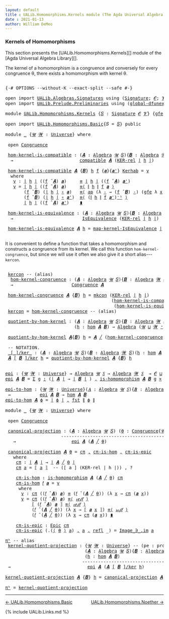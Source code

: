 ```yaml
---
layout: default
title : UALib.Homomorphisms.Kernels module (The Agda Universal Algebra Library)
date : 2021-01-13
author: William DeMeo
---
```


### <a id="kernels-of-homomorphisms">Kernels of Homomorphisms</a>

This section presents the [UALib.Homomorphisms.Kernels][] module of the [Agda Universal Algebra Library][].

The kernel of a homomorphism is a congruence and conversely for every congruence θ, there exists a homomorphism with kernel θ.

<pre class="Agda">

<a id="464" class="Symbol">{-#</a> <a id="468" class="Keyword">OPTIONS</a> <a id="476" class="Pragma">--without-K</a> <a id="488" class="Pragma">--exact-split</a> <a id="502" class="Pragma">--safe</a> <a id="509" class="Symbol">#-}</a>

<a id="514" class="Keyword">open</a> <a id="519" class="Keyword">import</a> <a id="526" href="UALib.Algebras.Signatures.html" class="Module">UALib.Algebras.Signatures</a> <a id="552" class="Keyword">using</a> <a id="558" class="Symbol">(</a><a id="559" href="UALib.Algebras.Signatures.html#1452" class="Function">Signature</a><a id="568" class="Symbol">;</a> <a id="570" href="universes.html#613" class="Generalizable">𝓞</a><a id="571" class="Symbol">;</a> <a id="573" href="universes.html#617" class="Generalizable">𝓥</a><a id="574" class="Symbol">)</a>
<a id="576" class="Keyword">open</a> <a id="581" class="Keyword">import</a> <a id="588" href="UALib.Prelude.Preliminaries.html" class="Module">UALib.Prelude.Preliminaries</a> <a id="616" class="Keyword">using</a> <a id="622" class="Symbol">(</a><a id="623" href="MGS-Subsingleton-Theorems.html#3468" class="Function">global-dfunext</a><a id="637" class="Symbol">)</a>

<a id="640" class="Keyword">module</a> <a id="647" href="UALib.Homomorphisms.Kernels.html" class="Module">UALib.Homomorphisms.Kernels</a> <a id="675" class="Symbol">{</a><a id="676" href="UALib.Homomorphisms.Kernels.html#676" class="Bound">𝑆</a> <a id="678" class="Symbol">:</a> <a id="680" href="UALib.Algebras.Signatures.html#1452" class="Function">Signature</a> <a id="690" href="universes.html#613" class="Generalizable">𝓞</a> <a id="692" href="universes.html#617" class="Generalizable">𝓥</a><a id="693" class="Symbol">}</a> <a id="695" class="Symbol">{</a><a id="696" href="UALib.Homomorphisms.Kernels.html#696" class="Bound">gfe</a> <a id="700" class="Symbol">:</a> <a id="702" href="MGS-Subsingleton-Theorems.html#3468" class="Function">global-dfunext</a><a id="716" class="Symbol">}</a> <a id="718" class="Keyword">where</a>

<a id="725" class="Keyword">open</a> <a id="730" class="Keyword">import</a> <a id="737" href="UALib.Homomorphisms.Basic.html" class="Module">UALib.Homomorphisms.Basic</a><a id="762" class="Symbol">{</a><a id="763" class="Argument">𝑆</a> <a id="765" class="Symbol">=</a> <a id="767" href="UALib.Homomorphisms.Kernels.html#676" class="Bound">𝑆</a><a id="768" class="Symbol">}</a> <a id="770" class="Keyword">public</a>

<a id="778" class="Keyword">module</a> <a id="785" href="UALib.Homomorphisms.Kernels.html#785" class="Module">_</a> <a id="787" class="Symbol">{</a><a id="788" href="UALib.Homomorphisms.Kernels.html#788" class="Bound">𝓤</a> <a id="790" href="UALib.Homomorphisms.Kernels.html#790" class="Bound">𝓦</a> <a id="792" class="Symbol">:</a> <a id="794" href="universes.html#551" class="Function">Universe</a><a id="802" class="Symbol">}</a> <a id="804" class="Keyword">where</a>

 <a id="812" class="Keyword">open</a> <a id="817" href="UALib.Relations.Congruences.html#971" class="Module">Congruence</a>

 <a id="830" href="UALib.Homomorphisms.Kernels.html#830" class="Function">hom-kernel-is-compatible</a> <a id="855" class="Symbol">:</a> <a id="857" class="Symbol">(</a><a id="858" href="UALib.Homomorphisms.Kernels.html#858" class="Bound">𝑨</a> <a id="860" class="Symbol">:</a> <a id="862" href="UALib.Algebras.Algebras.html#811" class="Function">Algebra</a> <a id="870" href="UALib.Homomorphisms.Kernels.html#788" class="Bound">𝓤</a> <a id="872" href="UALib.Homomorphisms.Kernels.html#676" class="Bound">𝑆</a><a id="873" class="Symbol">){</a><a id="875" href="UALib.Homomorphisms.Kernels.html#875" class="Bound">𝑩</a> <a id="877" class="Symbol">:</a> <a id="879" href="UALib.Algebras.Algebras.html#811" class="Function">Algebra</a> <a id="887" href="UALib.Homomorphisms.Kernels.html#790" class="Bound">𝓦</a> <a id="889" href="UALib.Homomorphisms.Kernels.html#676" class="Bound">𝑆</a><a id="890" class="Symbol">}(</a><a id="892" href="UALib.Homomorphisms.Kernels.html#892" class="Bound">h</a> <a id="894" class="Symbol">:</a> <a id="896" href="UALib.Homomorphisms.Basic.html#2265" class="Function">hom</a> <a id="900" href="UALib.Homomorphisms.Kernels.html#858" class="Bound">𝑨</a> <a id="902" href="UALib.Homomorphisms.Kernels.html#875" class="Bound">𝑩</a><a id="903" class="Symbol">)</a>
  <a id="907" class="Symbol">→</a>                         <a id="933" href="UALib.Relations.Quotients.html#6103" class="Function">compatible</a> <a id="944" href="UALib.Homomorphisms.Kernels.html#858" class="Bound">𝑨</a> <a id="946" class="Symbol">(</a><a id="947" href="UALib.Relations.Binary.html#1549" class="Function">KER-rel</a> <a id="955" href="UALib.Prelude.Preliminaries.html#10371" class="Function Operator">∣</a> <a id="957" href="UALib.Homomorphisms.Kernels.html#892" class="Bound">h</a> <a id="959" href="UALib.Prelude.Preliminaries.html#10371" class="Function Operator">∣</a><a id="960" class="Symbol">)</a>

 <a id="964" href="UALib.Homomorphisms.Kernels.html#830" class="Function">hom-kernel-is-compatible</a> <a id="989" href="UALib.Homomorphisms.Kernels.html#989" class="Bound">𝑨</a> <a id="991" class="Symbol">{</a><a id="992" href="UALib.Homomorphisms.Kernels.html#992" class="Bound">𝑩</a><a id="993" class="Symbol">}</a> <a id="995" href="UALib.Homomorphisms.Kernels.html#995" class="Bound">h</a> <a id="997" href="UALib.Homomorphisms.Kernels.html#997" class="Bound">f</a> <a id="999" class="Symbol">{</a><a id="1000" href="UALib.Homomorphisms.Kernels.html#1000" class="Bound">𝒂</a><a id="1001" class="Symbol">}{</a><a id="1003" href="UALib.Homomorphisms.Kernels.html#1003" class="Bound">𝒂&#39;</a><a id="1005" class="Symbol">}</a> <a id="1007" href="UALib.Homomorphisms.Kernels.html#1007" class="Bound">Kerhab</a> <a id="1014" class="Symbol">=</a> <a id="1016" href="UALib.Homomorphisms.Kernels.html#1029" class="Function">γ</a>
  <a id="1020" class="Keyword">where</a>
   <a id="1029" href="UALib.Homomorphisms.Kernels.html#1029" class="Function">γ</a> <a id="1031" class="Symbol">:</a> <a id="1033" href="UALib.Prelude.Preliminaries.html#10371" class="Function Operator">∣</a> <a id="1035" href="UALib.Homomorphisms.Kernels.html#995" class="Bound">h</a> <a id="1037" href="UALib.Prelude.Preliminaries.html#10371" class="Function Operator">∣</a> <a id="1039" class="Symbol">((</a><a id="1041" href="UALib.Homomorphisms.Kernels.html#997" class="Bound">f</a> <a id="1043" href="UALib.Algebras.Algebras.html#3426" class="Function Operator">̂</a> <a id="1045" href="UALib.Homomorphisms.Kernels.html#989" class="Bound">𝑨</a><a id="1046" class="Symbol">)</a> <a id="1048" href="UALib.Homomorphisms.Kernels.html#1000" class="Bound">𝒂</a><a id="1049" class="Symbol">)</a>     <a id="1055" href="UALib.Prelude.Preliminaries.html#5654" class="Datatype Operator">≡</a> <a id="1057" href="UALib.Prelude.Preliminaries.html#10371" class="Function Operator">∣</a> <a id="1059" href="UALib.Homomorphisms.Kernels.html#995" class="Bound">h</a> <a id="1061" href="UALib.Prelude.Preliminaries.html#10371" class="Function Operator">∣</a> <a id="1063" class="Symbol">((</a><a id="1065" href="UALib.Homomorphisms.Kernels.html#997" class="Bound">f</a> <a id="1067" href="UALib.Algebras.Algebras.html#3426" class="Function Operator">̂</a> <a id="1069" href="UALib.Homomorphisms.Kernels.html#989" class="Bound">𝑨</a><a id="1070" class="Symbol">)</a> <a id="1072" href="UALib.Homomorphisms.Kernels.html#1003" class="Bound">𝒂&#39;</a><a id="1074" class="Symbol">)</a>
   <a id="1079" href="UALib.Homomorphisms.Kernels.html#1029" class="Function">γ</a> <a id="1081" class="Symbol">=</a> <a id="1083" href="UALib.Prelude.Preliminaries.html#10371" class="Function Operator">∣</a> <a id="1085" href="UALib.Homomorphisms.Kernels.html#995" class="Bound">h</a> <a id="1087" href="UALib.Prelude.Preliminaries.html#10371" class="Function Operator">∣</a> <a id="1089" class="Symbol">((</a><a id="1091" href="UALib.Homomorphisms.Kernels.html#997" class="Bound">f</a> <a id="1093" href="UALib.Algebras.Algebras.html#3426" class="Function Operator">̂</a> <a id="1095" href="UALib.Homomorphisms.Kernels.html#989" class="Bound">𝑨</a><a id="1096" class="Symbol">)</a> <a id="1098" href="UALib.Homomorphisms.Kernels.html#1000" class="Bound">𝒂</a><a id="1099" class="Symbol">)</a>     <a id="1105" href="MGS-MLTT.html#5997" class="Function Operator">≡⟨</a> <a id="1108" href="UALib.Prelude.Preliminaries.html#10452" class="Function Operator">∥</a> <a id="1110" href="UALib.Homomorphisms.Kernels.html#995" class="Bound">h</a> <a id="1112" href="UALib.Prelude.Preliminaries.html#10452" class="Function Operator">∥</a> <a id="1114" href="UALib.Homomorphisms.Kernels.html#997" class="Bound">f</a> <a id="1116" href="UALib.Homomorphisms.Kernels.html#1000" class="Bound">𝒂</a> <a id="1118" href="MGS-MLTT.html#5997" class="Function Operator">⟩</a>
       <a id="1127" class="Symbol">(</a><a id="1128" href="UALib.Homomorphisms.Kernels.html#997" class="Bound">f</a> <a id="1130" href="UALib.Algebras.Algebras.html#3426" class="Function Operator">̂</a> <a id="1132" href="UALib.Homomorphisms.Kernels.html#992" class="Bound">𝑩</a><a id="1133" class="Symbol">)</a> <a id="1135" class="Symbol">(</a><a id="1136" href="UALib.Prelude.Preliminaries.html#10371" class="Function Operator">∣</a> <a id="1138" href="UALib.Homomorphisms.Kernels.html#995" class="Bound">h</a> <a id="1140" href="UALib.Prelude.Preliminaries.html#10371" class="Function Operator">∣</a> <a id="1142" href="MGS-MLTT.html#3813" class="Function Operator">∘</a> <a id="1144" href="UALib.Homomorphisms.Kernels.html#1000" class="Bound">𝒂</a><a id="1145" class="Symbol">)</a>   <a id="1149" href="MGS-MLTT.html#5997" class="Function Operator">≡⟨</a> <a id="1152" href="MGS-MLTT.html#6613" class="Function">ap</a> <a id="1155" class="Symbol">(λ</a> <a id="1158" href="UALib.Homomorphisms.Kernels.html#1158" class="Bound">-</a> <a id="1160" class="Symbol">→</a> <a id="1162" class="Symbol">(</a><a id="1163" href="UALib.Homomorphisms.Kernels.html#997" class="Bound">f</a> <a id="1165" href="UALib.Algebras.Algebras.html#3426" class="Function Operator">̂</a> <a id="1167" href="UALib.Homomorphisms.Kernels.html#992" class="Bound">𝑩</a><a id="1168" class="Symbol">)</a> <a id="1170" href="UALib.Homomorphisms.Kernels.html#1158" class="Bound">-</a><a id="1171" class="Symbol">)</a> <a id="1173" class="Symbol">(</a><a id="1174" href="UALib.Homomorphisms.Kernels.html#696" class="Bound">gfe</a> <a id="1178" class="Symbol">λ</a> <a id="1180" href="UALib.Homomorphisms.Kernels.html#1180" class="Bound">x</a> <a id="1182" class="Symbol">→</a> <a id="1184" href="UALib.Homomorphisms.Kernels.html#1007" class="Bound">Kerhab</a> <a id="1191" href="UALib.Homomorphisms.Kernels.html#1180" class="Bound">x</a><a id="1192" class="Symbol">)</a> <a id="1194" href="MGS-MLTT.html#5997" class="Function Operator">⟩</a>
       <a id="1203" class="Symbol">(</a><a id="1204" href="UALib.Homomorphisms.Kernels.html#997" class="Bound">f</a> <a id="1206" href="UALib.Algebras.Algebras.html#3426" class="Function Operator">̂</a> <a id="1208" href="UALib.Homomorphisms.Kernels.html#992" class="Bound">𝑩</a><a id="1209" class="Symbol">)</a> <a id="1211" class="Symbol">(</a><a id="1212" href="UALib.Prelude.Preliminaries.html#10371" class="Function Operator">∣</a> <a id="1214" href="UALib.Homomorphisms.Kernels.html#995" class="Bound">h</a> <a id="1216" href="UALib.Prelude.Preliminaries.html#10371" class="Function Operator">∣</a> <a id="1218" href="MGS-MLTT.html#3813" class="Function Operator">∘</a> <a id="1220" href="UALib.Homomorphisms.Kernels.html#1003" class="Bound">𝒂&#39;</a><a id="1222" class="Symbol">)</a>  <a id="1225" href="MGS-MLTT.html#5997" class="Function Operator">≡⟨</a> <a id="1228" class="Symbol">(</a><a id="1229" href="UALib.Prelude.Preliminaries.html#10452" class="Function Operator">∥</a> <a id="1231" href="UALib.Homomorphisms.Kernels.html#995" class="Bound">h</a> <a id="1233" href="UALib.Prelude.Preliminaries.html#10452" class="Function Operator">∥</a> <a id="1235" href="UALib.Homomorphisms.Kernels.html#997" class="Bound">f</a> <a id="1237" href="UALib.Homomorphisms.Kernels.html#1003" class="Bound">𝒂&#39;</a><a id="1239" class="Symbol">)</a><a id="1240" href="MGS-MLTT.html#6125" class="Function Operator">⁻¹</a> <a id="1243" href="MGS-MLTT.html#5997" class="Function Operator">⟩</a>
       <a id="1252" href="UALib.Prelude.Preliminaries.html#10371" class="Function Operator">∣</a> <a id="1254" href="UALib.Homomorphisms.Kernels.html#995" class="Bound">h</a> <a id="1256" href="UALib.Prelude.Preliminaries.html#10371" class="Function Operator">∣</a> <a id="1258" class="Symbol">((</a><a id="1260" href="UALib.Homomorphisms.Kernels.html#997" class="Bound">f</a> <a id="1262" href="UALib.Algebras.Algebras.html#3426" class="Function Operator">̂</a> <a id="1264" href="UALib.Homomorphisms.Kernels.html#989" class="Bound">𝑨</a><a id="1265" class="Symbol">)</a> <a id="1267" href="UALib.Homomorphisms.Kernels.html#1003" class="Bound">𝒂&#39;</a><a id="1269" class="Symbol">)</a>    <a id="1274" href="MGS-MLTT.html#6079" class="Function Operator">∎</a>

 <a id="1278" href="UALib.Homomorphisms.Kernels.html#1278" class="Function">hom-kernel-is-equivalence</a> <a id="1304" class="Symbol">:</a> <a id="1306" class="Symbol">(</a><a id="1307" href="UALib.Homomorphisms.Kernels.html#1307" class="Bound">𝑨</a> <a id="1309" class="Symbol">:</a> <a id="1311" href="UALib.Algebras.Algebras.html#811" class="Function">Algebra</a> <a id="1319" href="UALib.Homomorphisms.Kernels.html#788" class="Bound">𝓤</a> <a id="1321" href="UALib.Homomorphisms.Kernels.html#676" class="Bound">𝑆</a><a id="1322" class="Symbol">){</a><a id="1324" href="UALib.Homomorphisms.Kernels.html#1324" class="Bound">𝑩</a> <a id="1326" class="Symbol">:</a> <a id="1328" href="UALib.Algebras.Algebras.html#811" class="Function">Algebra</a> <a id="1336" href="UALib.Homomorphisms.Kernels.html#790" class="Bound">𝓦</a> <a id="1338" href="UALib.Homomorphisms.Kernels.html#676" class="Bound">𝑆</a><a id="1339" class="Symbol">}(</a><a id="1341" href="UALib.Homomorphisms.Kernels.html#1341" class="Bound">h</a> <a id="1343" class="Symbol">:</a> <a id="1345" href="UALib.Homomorphisms.Basic.html#2265" class="Function">hom</a> <a id="1349" href="UALib.Homomorphisms.Kernels.html#1307" class="Bound">𝑨</a> <a id="1351" href="UALib.Homomorphisms.Kernels.html#1324" class="Bound">𝑩</a><a id="1352" class="Symbol">)</a>
  <a id="1356" class="Symbol">→</a>                          <a id="1383" href="UALib.Relations.Equivalences.html#668" class="Record">IsEquivalence</a> <a id="1397" class="Symbol">(</a><a id="1398" href="UALib.Relations.Binary.html#1549" class="Function">KER-rel</a> <a id="1406" href="UALib.Prelude.Preliminaries.html#10371" class="Function Operator">∣</a> <a id="1408" href="UALib.Homomorphisms.Kernels.html#1341" class="Bound">h</a> <a id="1410" href="UALib.Prelude.Preliminaries.html#10371" class="Function Operator">∣</a><a id="1411" class="Symbol">)</a>

 <a id="1415" href="UALib.Homomorphisms.Kernels.html#1278" class="Function">hom-kernel-is-equivalence</a> <a id="1441" href="UALib.Homomorphisms.Kernels.html#1441" class="Bound">𝑨</a> <a id="1443" href="UALib.Homomorphisms.Kernels.html#1443" class="Bound">h</a> <a id="1445" class="Symbol">=</a> <a id="1447" href="UALib.Relations.Equivalences.html#1148" class="Function">map-kernel-IsEquivalence</a> <a id="1472" href="UALib.Prelude.Preliminaries.html#10371" class="Function Operator">∣</a> <a id="1474" href="UALib.Homomorphisms.Kernels.html#1443" class="Bound">h</a> <a id="1476" href="UALib.Prelude.Preliminaries.html#10371" class="Function Operator">∣</a>

</pre>

It is convenient to define a function that takes a homomorphism and constructs a congruence from its kernel.  We call this function `hom-kernel-congruence`, but since we will use it often we also give it a short alias---`kercon`.

<pre class="Agda">

 <a id="1737" href="UALib.Homomorphisms.Kernels.html#1737" class="Function">kercon</a> <a id="1744" class="Comment">-- (alias)</a>
  <a id="1757" href="UALib.Homomorphisms.Kernels.html#1757" class="Function">hom-kernel-congruence</a> <a id="1779" class="Symbol">:</a> <a id="1781" class="Symbol">(</a><a id="1782" href="UALib.Homomorphisms.Kernels.html#1782" class="Bound">𝑨</a> <a id="1784" class="Symbol">:</a> <a id="1786" href="UALib.Algebras.Algebras.html#811" class="Function">Algebra</a> <a id="1794" href="UALib.Homomorphisms.Kernels.html#788" class="Bound">𝓤</a> <a id="1796" href="UALib.Homomorphisms.Kernels.html#676" class="Bound">𝑆</a><a id="1797" class="Symbol">){</a><a id="1799" href="UALib.Homomorphisms.Kernels.html#1799" class="Bound">𝑩</a> <a id="1801" class="Symbol">:</a> <a id="1803" href="UALib.Algebras.Algebras.html#811" class="Function">Algebra</a> <a id="1811" href="UALib.Homomorphisms.Kernels.html#790" class="Bound">𝓦</a> <a id="1813" href="UALib.Homomorphisms.Kernels.html#676" class="Bound">𝑆</a><a id="1814" class="Symbol">}(</a><a id="1816" href="UALib.Homomorphisms.Kernels.html#1816" class="Bound">h</a> <a id="1818" class="Symbol">:</a> <a id="1820" href="UALib.Homomorphisms.Basic.html#2265" class="Function">hom</a> <a id="1824" href="UALib.Homomorphisms.Kernels.html#1782" class="Bound">𝑨</a> <a id="1826" href="UALib.Homomorphisms.Kernels.html#1799" class="Bound">𝑩</a><a id="1827" class="Symbol">)</a>
  <a id="1831" class="Symbol">→</a>                      <a id="1854" href="UALib.Relations.Congruences.html#971" class="Record">Congruence</a> <a id="1865" href="UALib.Homomorphisms.Kernels.html#1782" class="Bound">𝑨</a>

 <a id="1869" href="UALib.Homomorphisms.Kernels.html#1757" class="Function">hom-kernel-congruence</a> <a id="1891" href="UALib.Homomorphisms.Kernels.html#1891" class="Bound">𝑨</a> <a id="1893" class="Symbol">{</a><a id="1894" href="UALib.Homomorphisms.Kernels.html#1894" class="Bound">𝑩</a><a id="1895" class="Symbol">}</a> <a id="1897" href="UALib.Homomorphisms.Kernels.html#1897" class="Bound">h</a> <a id="1899" class="Symbol">=</a> <a id="1901" href="UALib.Relations.Congruences.html#1057" class="InductiveConstructor">mkcon</a> <a id="1907" class="Symbol">(</a><a id="1908" href="UALib.Relations.Binary.html#1549" class="Function">KER-rel</a> <a id="1916" href="UALib.Prelude.Preliminaries.html#10371" class="Function Operator">∣</a> <a id="1918" href="UALib.Homomorphisms.Kernels.html#1897" class="Bound">h</a> <a id="1920" href="UALib.Prelude.Preliminaries.html#10371" class="Function Operator">∣</a><a id="1921" class="Symbol">)</a>
                                        <a id="1963" class="Symbol">(</a><a id="1964" href="UALib.Homomorphisms.Kernels.html#830" class="Function">hom-kernel-is-compatible</a> <a id="1989" href="UALib.Homomorphisms.Kernels.html#1891" class="Bound">𝑨</a> <a id="1991" class="Symbol">{</a><a id="1992" href="UALib.Homomorphisms.Kernels.html#1894" class="Bound">𝑩</a><a id="1993" class="Symbol">}</a> <a id="1995" href="UALib.Homomorphisms.Kernels.html#1897" class="Bound">h</a><a id="1996" class="Symbol">)</a>
                                         <a id="2039" class="Symbol">(</a><a id="2040" href="UALib.Homomorphisms.Kernels.html#1278" class="Function">hom-kernel-is-equivalence</a> <a id="2066" href="UALib.Homomorphisms.Kernels.html#1891" class="Bound">𝑨</a> <a id="2068" class="Symbol">{</a><a id="2069" href="UALib.Homomorphisms.Kernels.html#1894" class="Bound">𝑩</a><a id="2070" class="Symbol">}</a> <a id="2072" href="UALib.Homomorphisms.Kernels.html#1897" class="Bound">h</a><a id="2073" class="Symbol">)</a>
 <a id="2076" href="UALib.Homomorphisms.Kernels.html#1737" class="Function">kercon</a> <a id="2083" class="Symbol">=</a> <a id="2085" href="UALib.Homomorphisms.Kernels.html#1757" class="Function">hom-kernel-congruence</a> <a id="2107" class="Comment">-- (alias)</a>

 <a id="2120" href="UALib.Homomorphisms.Kernels.html#2120" class="Function">quotient-by-hom-kernel</a> <a id="2143" class="Symbol">:</a> <a id="2145" class="Symbol">(</a><a id="2146" href="UALib.Homomorphisms.Kernels.html#2146" class="Bound">𝑨</a> <a id="2148" class="Symbol">:</a> <a id="2150" href="UALib.Algebras.Algebras.html#811" class="Function">Algebra</a> <a id="2158" href="UALib.Homomorphisms.Kernels.html#788" class="Bound">𝓤</a> <a id="2160" href="UALib.Homomorphisms.Kernels.html#676" class="Bound">𝑆</a><a id="2161" class="Symbol">){</a><a id="2163" href="UALib.Homomorphisms.Kernels.html#2163" class="Bound">𝑩</a> <a id="2165" class="Symbol">:</a> <a id="2167" href="UALib.Algebras.Algebras.html#811" class="Function">Algebra</a> <a id="2175" href="UALib.Homomorphisms.Kernels.html#790" class="Bound">𝓦</a> <a id="2177" href="UALib.Homomorphisms.Kernels.html#676" class="Bound">𝑆</a><a id="2178" class="Symbol">}</a>
                          <a id="2206" class="Symbol">(</a><a id="2207" href="UALib.Homomorphisms.Kernels.html#2207" class="Bound">h</a> <a id="2209" class="Symbol">:</a> <a id="2211" href="UALib.Homomorphisms.Basic.html#2265" class="Function">hom</a> <a id="2215" href="UALib.Homomorphisms.Kernels.html#2146" class="Bound">𝑨</a> <a id="2217" href="UALib.Homomorphisms.Kernels.html#2163" class="Bound">𝑩</a><a id="2218" class="Symbol">)</a> <a id="2220" class="Symbol">→</a> <a id="2222" href="UALib.Algebras.Algebras.html#811" class="Function">Algebra</a> <a id="2230" class="Symbol">(</a><a id="2231" href="UALib.Homomorphisms.Kernels.html#788" class="Bound">𝓤</a> <a id="2233" href="Agda.Primitive.html#636" class="Function Operator">⊔</a> <a id="2235" href="UALib.Homomorphisms.Kernels.html#790" class="Bound">𝓦</a> <a id="2237" href="universes.html#527" class="Function Operator">⁺</a><a id="2238" class="Symbol">)</a> <a id="2240" href="UALib.Homomorphisms.Kernels.html#676" class="Bound">𝑆</a>

 <a id="2244" href="UALib.Homomorphisms.Kernels.html#2120" class="Function">quotient-by-hom-kernel</a> <a id="2267" href="UALib.Homomorphisms.Kernels.html#2267" class="Bound">𝑨</a><a id="2268" class="Symbol">{</a><a id="2269" href="UALib.Homomorphisms.Kernels.html#2269" class="Bound">𝑩</a><a id="2270" class="Symbol">}</a> <a id="2272" href="UALib.Homomorphisms.Kernels.html#2272" class="Bound">h</a> <a id="2274" class="Symbol">=</a> <a id="2276" href="UALib.Homomorphisms.Kernels.html#2267" class="Bound">𝑨</a> <a id="2278" href="UALib.Relations.Congruences.html#3164" class="Function Operator">╱</a> <a id="2280" class="Symbol">(</a><a id="2281" href="UALib.Homomorphisms.Kernels.html#1757" class="Function">hom-kernel-congruence</a> <a id="2303" href="UALib.Homomorphisms.Kernels.html#2267" class="Bound">𝑨</a><a id="2304" class="Symbol">{</a><a id="2305" href="UALib.Homomorphisms.Kernels.html#2269" class="Bound">𝑩</a><a id="2306" class="Symbol">}</a> <a id="2308" href="UALib.Homomorphisms.Kernels.html#2272" class="Bound">h</a><a id="2309" class="Symbol">)</a>

 <a id="2313" class="Comment">-- NOTATION.</a>
 <a id="2327" href="UALib.Homomorphisms.Kernels.html#2327" class="Function Operator">_[_]/ker_</a> <a id="2337" class="Symbol">:</a> <a id="2339" class="Symbol">(</a><a id="2340" href="UALib.Homomorphisms.Kernels.html#2340" class="Bound">𝑨</a> <a id="2342" class="Symbol">:</a> <a id="2344" href="UALib.Algebras.Algebras.html#811" class="Function">Algebra</a> <a id="2352" href="UALib.Homomorphisms.Kernels.html#788" class="Bound">𝓤</a> <a id="2354" href="UALib.Homomorphisms.Kernels.html#676" class="Bound">𝑆</a><a id="2355" class="Symbol">)(</a><a id="2357" href="UALib.Homomorphisms.Kernels.html#2357" class="Bound">𝑩</a> <a id="2359" class="Symbol">:</a> <a id="2361" href="UALib.Algebras.Algebras.html#811" class="Function">Algebra</a> <a id="2369" href="UALib.Homomorphisms.Kernels.html#790" class="Bound">𝓦</a> <a id="2371" href="UALib.Homomorphisms.Kernels.html#676" class="Bound">𝑆</a><a id="2372" class="Symbol">)(</a><a id="2374" href="UALib.Homomorphisms.Kernels.html#2374" class="Bound">h</a> <a id="2376" class="Symbol">:</a> <a id="2378" href="UALib.Homomorphisms.Basic.html#2265" class="Function">hom</a> <a id="2382" href="UALib.Homomorphisms.Kernels.html#2340" class="Bound">𝑨</a> <a id="2384" href="UALib.Homomorphisms.Kernels.html#2357" class="Bound">𝑩</a><a id="2385" class="Symbol">)</a> <a id="2387" class="Symbol">→</a> <a id="2389" href="UALib.Algebras.Algebras.html#811" class="Function">Algebra</a> <a id="2397" class="Symbol">(</a><a id="2398" href="UALib.Homomorphisms.Kernels.html#788" class="Bound">𝓤</a> <a id="2400" href="Agda.Primitive.html#636" class="Function Operator">⊔</a> <a id="2402" href="UALib.Homomorphisms.Kernels.html#790" class="Bound">𝓦</a> <a id="2404" href="universes.html#527" class="Function Operator">⁺</a><a id="2405" class="Symbol">)</a> <a id="2407" href="UALib.Homomorphisms.Kernels.html#676" class="Bound">𝑆</a>
 <a id="2410" href="UALib.Homomorphisms.Kernels.html#2410" class="Bound">𝑨</a> <a id="2412" href="UALib.Homomorphisms.Kernels.html#2327" class="Function Operator">[</a> <a id="2414" href="UALib.Homomorphisms.Kernels.html#2414" class="Bound">𝑩</a> <a id="2416" href="UALib.Homomorphisms.Kernels.html#2327" class="Function Operator">]/ker</a> <a id="2422" href="UALib.Homomorphisms.Kernels.html#2422" class="Bound">h</a> <a id="2424" class="Symbol">=</a> <a id="2426" href="UALib.Homomorphisms.Kernels.html#2120" class="Function">quotient-by-hom-kernel</a> <a id="2449" href="UALib.Homomorphisms.Kernels.html#2410" class="Bound">𝑨</a> <a id="2451" class="Symbol">{</a><a id="2452" href="UALib.Homomorphisms.Kernels.html#2414" class="Bound">𝑩</a><a id="2453" class="Symbol">}</a> <a id="2455" href="UALib.Homomorphisms.Kernels.html#2422" class="Bound">h</a>


<a id="epi"></a><a id="2459" href="UALib.Homomorphisms.Kernels.html#2459" class="Function">epi</a> <a id="2463" class="Symbol">:</a> <a id="2465" class="Symbol">{</a><a id="2466" href="UALib.Homomorphisms.Kernels.html#2466" class="Bound">𝓤</a> <a id="2468" href="UALib.Homomorphisms.Kernels.html#2468" class="Bound">𝓦</a> <a id="2470" class="Symbol">:</a> <a id="2472" href="universes.html#551" class="Function">Universe</a><a id="2480" class="Symbol">}</a> <a id="2482" class="Symbol">→</a> <a id="2484" href="UALib.Algebras.Algebras.html#811" class="Function">Algebra</a> <a id="2492" href="UALib.Homomorphisms.Kernels.html#2466" class="Bound">𝓤</a> <a id="2494" href="UALib.Homomorphisms.Kernels.html#676" class="Bound">𝑆</a> <a id="2496" class="Symbol">→</a> <a id="2498" href="UALib.Algebras.Algebras.html#811" class="Function">Algebra</a> <a id="2506" href="UALib.Homomorphisms.Kernels.html#2468" class="Bound">𝓦</a> <a id="2508" href="UALib.Homomorphisms.Kernels.html#676" class="Bound">𝑆</a>  <a id="2511" class="Symbol">→</a> <a id="2513" href="UALib.Homomorphisms.Kernels.html#690" class="Bound">𝓞</a> <a id="2515" href="Agda.Primitive.html#636" class="Function Operator">⊔</a> <a id="2517" href="UALib.Homomorphisms.Kernels.html#692" class="Bound">𝓥</a> <a id="2519" href="Agda.Primitive.html#636" class="Function Operator">⊔</a> <a id="2521" href="UALib.Homomorphisms.Kernels.html#2466" class="Bound">𝓤</a> <a id="2523" href="Agda.Primitive.html#636" class="Function Operator">⊔</a> <a id="2525" href="UALib.Homomorphisms.Kernels.html#2468" class="Bound">𝓦</a> <a id="2527" href="universes.html#758" class="Function Operator">̇</a>
<a id="2529" href="UALib.Homomorphisms.Kernels.html#2459" class="Function">epi</a> <a id="2533" href="UALib.Homomorphisms.Kernels.html#2533" class="Bound">𝑨</a> <a id="2535" href="UALib.Homomorphisms.Kernels.html#2535" class="Bound">𝑩</a> <a id="2537" class="Symbol">=</a> <a id="2539" href="MGS-MLTT.html#3074" class="Function">Σ</a> <a id="2541" href="UALib.Homomorphisms.Kernels.html#2541" class="Bound">g</a> <a id="2543" href="MGS-MLTT.html#3074" class="Function">꞉</a> <a id="2545" class="Symbol">(</a><a id="2546" href="UALib.Prelude.Preliminaries.html#10371" class="Function Operator">∣</a> <a id="2548" href="UALib.Homomorphisms.Kernels.html#2533" class="Bound">𝑨</a> <a id="2550" href="UALib.Prelude.Preliminaries.html#10371" class="Function Operator">∣</a> <a id="2552" class="Symbol">→</a> <a id="2554" href="UALib.Prelude.Preliminaries.html#10371" class="Function Operator">∣</a> <a id="2556" href="UALib.Homomorphisms.Kernels.html#2535" class="Bound">𝑩</a> <a id="2558" href="UALib.Prelude.Preliminaries.html#10371" class="Function Operator">∣</a> <a id="2560" class="Symbol">)</a> <a id="2562" href="MGS-MLTT.html#3074" class="Function">,</a> <a id="2564" href="UALib.Homomorphisms.Basic.html#2093" class="Function">is-homomorphism</a> <a id="2580" href="UALib.Homomorphisms.Kernels.html#2533" class="Bound">𝑨</a> <a id="2582" href="UALib.Homomorphisms.Kernels.html#2535" class="Bound">𝑩</a> <a id="2584" href="UALib.Homomorphisms.Kernels.html#2541" class="Bound">g</a> <a id="2586" href="MGS-MLTT.html#3515" class="Function Operator">×</a> <a id="2588" href="UALib.Prelude.Inverses.html#2377" class="Function">Epic</a> <a id="2593" href="UALib.Homomorphisms.Kernels.html#2541" class="Bound">g</a>

<a id="epi-to-hom"></a><a id="2596" href="UALib.Homomorphisms.Kernels.html#2596" class="Function">epi-to-hom</a> <a id="2607" class="Symbol">:</a> <a id="2609" class="Symbol">{</a><a id="2610" href="UALib.Homomorphisms.Kernels.html#2610" class="Bound">𝓤</a> <a id="2612" href="UALib.Homomorphisms.Kernels.html#2612" class="Bound">𝓦</a> <a id="2614" class="Symbol">:</a> <a id="2616" href="universes.html#551" class="Function">Universe</a><a id="2624" class="Symbol">}(</a><a id="2626" href="UALib.Homomorphisms.Kernels.html#2626" class="Bound">𝑨</a> <a id="2628" class="Symbol">:</a> <a id="2630" href="UALib.Algebras.Algebras.html#811" class="Function">Algebra</a> <a id="2638" href="UALib.Homomorphisms.Kernels.html#2610" class="Bound">𝓤</a> <a id="2640" href="UALib.Homomorphisms.Kernels.html#676" class="Bound">𝑆</a><a id="2641" class="Symbol">){</a><a id="2643" href="UALib.Homomorphisms.Kernels.html#2643" class="Bound">𝑩</a> <a id="2645" class="Symbol">:</a> <a id="2647" href="UALib.Algebras.Algebras.html#811" class="Function">Algebra</a> <a id="2655" href="UALib.Homomorphisms.Kernels.html#2612" class="Bound">𝓦</a> <a id="2657" href="UALib.Homomorphisms.Kernels.html#676" class="Bound">𝑆</a><a id="2658" class="Symbol">}</a>
 <a id="2661" class="Symbol">→</a>           <a id="2673" href="UALib.Homomorphisms.Kernels.html#2459" class="Function">epi</a> <a id="2677" href="UALib.Homomorphisms.Kernels.html#2626" class="Bound">𝑨</a> <a id="2679" href="UALib.Homomorphisms.Kernels.html#2643" class="Bound">𝑩</a> <a id="2681" class="Symbol">→</a> <a id="2683" href="UALib.Homomorphisms.Basic.html#2265" class="Function">hom</a> <a id="2687" href="UALib.Homomorphisms.Kernels.html#2626" class="Bound">𝑨</a> <a id="2689" href="UALib.Homomorphisms.Kernels.html#2643" class="Bound">𝑩</a>
<a id="2691" href="UALib.Homomorphisms.Kernels.html#2596" class="Function">epi-to-hom</a> <a id="2702" href="UALib.Homomorphisms.Kernels.html#2702" class="Bound">𝑨</a> <a id="2704" href="UALib.Homomorphisms.Kernels.html#2704" class="Bound">ϕ</a> <a id="2706" class="Symbol">=</a> <a id="2708" href="UALib.Prelude.Preliminaries.html#10371" class="Function Operator">∣</a> <a id="2710" href="UALib.Homomorphisms.Kernels.html#2704" class="Bound">ϕ</a> <a id="2712" href="UALib.Prelude.Preliminaries.html#10371" class="Function Operator">∣</a> <a id="2714" href="UALib.Prelude.Preliminaries.html#5763" class="InductiveConstructor Operator">,</a> <a id="2716" href="UALib.Prelude.Preliminaries.html#10375" class="Function">fst</a> <a id="2720" href="UALib.Prelude.Preliminaries.html#10452" class="Function Operator">∥</a> <a id="2722" href="UALib.Homomorphisms.Kernels.html#2704" class="Bound">ϕ</a> <a id="2724" href="UALib.Prelude.Preliminaries.html#10452" class="Function Operator">∥</a>

<a id="2727" class="Keyword">module</a> <a id="2734" href="UALib.Homomorphisms.Kernels.html#2734" class="Module">_</a> <a id="2736" class="Symbol">{</a><a id="2737" href="UALib.Homomorphisms.Kernels.html#2737" class="Bound">𝓤</a> <a id="2739" href="UALib.Homomorphisms.Kernels.html#2739" class="Bound">𝓦</a> <a id="2741" class="Symbol">:</a> <a id="2743" href="universes.html#551" class="Function">Universe</a><a id="2751" class="Symbol">}</a> <a id="2753" class="Keyword">where</a>

 <a id="2761" class="Keyword">open</a> <a id="2766" href="UALib.Relations.Congruences.html#971" class="Module">Congruence</a>

 <a id="2779" href="UALib.Homomorphisms.Kernels.html#2779" class="Function">canonical-projection</a> <a id="2800" class="Symbol">:</a> <a id="2802" class="Symbol">(</a><a id="2803" href="UALib.Homomorphisms.Kernels.html#2803" class="Bound">𝑨</a> <a id="2805" class="Symbol">:</a> <a id="2807" href="UALib.Algebras.Algebras.html#811" class="Function">Algebra</a> <a id="2815" href="UALib.Homomorphisms.Kernels.html#2737" class="Bound">𝓤</a> <a id="2817" href="UALib.Homomorphisms.Kernels.html#676" class="Bound">𝑆</a><a id="2818" class="Symbol">)</a> <a id="2820" class="Symbol">(</a><a id="2821" href="UALib.Homomorphisms.Kernels.html#2821" class="Bound">θ</a> <a id="2823" class="Symbol">:</a> <a id="2825" href="UALib.Relations.Congruences.html#971" class="Record">Congruence</a><a id="2835" class="Symbol">{</a><a id="2836" href="UALib.Homomorphisms.Kernels.html#2737" class="Bound">𝓤</a><a id="2837" class="Symbol">}{</a><a id="2839" href="UALib.Homomorphisms.Kernels.html#2739" class="Bound">𝓦</a><a id="2840" class="Symbol">}</a> <a id="2842" href="UALib.Homomorphisms.Kernels.html#2803" class="Bound">𝑨</a><a id="2843" class="Symbol">)</a>
                     <a id="2866" class="Comment">-----------------------------------------------</a>
   <a id="2917" class="Symbol">→</a>                     <a id="2939" href="UALib.Homomorphisms.Kernels.html#2459" class="Function">epi</a> <a id="2943" href="UALib.Homomorphisms.Kernels.html#2803" class="Bound">𝑨</a> <a id="2945" class="Symbol">(</a><a id="2946" href="UALib.Homomorphisms.Kernels.html#2803" class="Bound">𝑨</a> <a id="2948" href="UALib.Relations.Congruences.html#3164" class="Function Operator">╱</a> <a id="2950" href="UALib.Homomorphisms.Kernels.html#2821" class="Bound">θ</a><a id="2951" class="Symbol">)</a>

 <a id="2955" href="UALib.Homomorphisms.Kernels.html#2779" class="Function">canonical-projection</a> <a id="2976" href="UALib.Homomorphisms.Kernels.html#2976" class="Bound">𝑨</a> <a id="2978" href="UALib.Homomorphisms.Kernels.html#2978" class="Bound">θ</a> <a id="2980" class="Symbol">=</a> <a id="2982" href="UALib.Homomorphisms.Kernels.html#3023" class="Function">cπ</a> <a id="2985" href="UALib.Prelude.Preliminaries.html#5763" class="InductiveConstructor Operator">,</a> <a id="2987" href="UALib.Homomorphisms.Kernels.html#3100" class="Function">cπ-is-hom</a> <a id="2997" href="UALib.Prelude.Preliminaries.html#5763" class="InductiveConstructor Operator">,</a> <a id="2999" href="UALib.Homomorphisms.Kernels.html#3399" class="Function">cπ-is-epic</a>
   <a id="3013" class="Keyword">where</a>
    <a id="3023" href="UALib.Homomorphisms.Kernels.html#3023" class="Function">cπ</a> <a id="3026" class="Symbol">:</a> <a id="3028" href="UALib.Prelude.Preliminaries.html#10371" class="Function Operator">∣</a> <a id="3030" href="UALib.Homomorphisms.Kernels.html#2976" class="Bound">𝑨</a> <a id="3032" href="UALib.Prelude.Preliminaries.html#10371" class="Function Operator">∣</a> <a id="3034" class="Symbol">→</a> <a id="3036" href="UALib.Prelude.Preliminaries.html#10371" class="Function Operator">∣</a> <a id="3038" href="UALib.Homomorphisms.Kernels.html#2976" class="Bound">𝑨</a> <a id="3040" href="UALib.Relations.Congruences.html#3164" class="Function Operator">╱</a> <a id="3042" href="UALib.Homomorphisms.Kernels.html#2978" class="Bound">θ</a> <a id="3044" href="UALib.Prelude.Preliminaries.html#10371" class="Function Operator">∣</a>
    <a id="3050" href="UALib.Homomorphisms.Kernels.html#3023" class="Function">cπ</a> <a id="3053" href="UALib.Homomorphisms.Kernels.html#3053" class="Bound">a</a> <a id="3055" class="Symbol">=</a> <a id="3057" href="UALib.Relations.Quotients.html#1691" class="Function Operator">⟦</a> <a id="3059" href="UALib.Homomorphisms.Kernels.html#3053" class="Bound">a</a> <a id="3061" href="UALib.Relations.Quotients.html#1691" class="Function Operator">⟧</a>  <a id="3064" class="Comment">-- ([ a ] (KER-rel ∣ h ∣)) , ?</a>

    <a id="3100" href="UALib.Homomorphisms.Kernels.html#3100" class="Function">cπ-is-hom</a> <a id="3110" class="Symbol">:</a> <a id="3112" href="UALib.Homomorphisms.Basic.html#2093" class="Function">is-homomorphism</a> <a id="3128" href="UALib.Homomorphisms.Kernels.html#2976" class="Bound">𝑨</a> <a id="3130" class="Symbol">(</a><a id="3131" href="UALib.Homomorphisms.Kernels.html#2976" class="Bound">𝑨</a> <a id="3133" href="UALib.Relations.Congruences.html#3164" class="Function Operator">╱</a> <a id="3135" href="UALib.Homomorphisms.Kernels.html#2978" class="Bound">θ</a><a id="3136" class="Symbol">)</a> <a id="3138" href="UALib.Homomorphisms.Kernels.html#3023" class="Function">cπ</a>
    <a id="3145" href="UALib.Homomorphisms.Kernels.html#3100" class="Function">cπ-is-hom</a> <a id="3155" href="UALib.Homomorphisms.Kernels.html#3155" class="Bound">𝑓</a> <a id="3157" href="UALib.Homomorphisms.Kernels.html#3157" class="Bound">𝒂</a> <a id="3159" class="Symbol">=</a> <a id="3161" href="UALib.Homomorphisms.Kernels.html#3180" class="Function">γ</a>
     <a id="3168" class="Keyword">where</a>
      <a id="3180" href="UALib.Homomorphisms.Kernels.html#3180" class="Function">γ</a> <a id="3182" class="Symbol">:</a> <a id="3184" href="UALib.Homomorphisms.Kernels.html#3023" class="Function">cπ</a> <a id="3187" class="Symbol">((</a><a id="3189" href="UALib.Homomorphisms.Kernels.html#3155" class="Bound">𝑓</a> <a id="3191" href="UALib.Algebras.Algebras.html#3426" class="Function Operator">̂</a> <a id="3193" href="UALib.Homomorphisms.Kernels.html#2976" class="Bound">𝑨</a><a id="3194" class="Symbol">)</a> <a id="3196" href="UALib.Homomorphisms.Kernels.html#3157" class="Bound">𝒂</a><a id="3197" class="Symbol">)</a> <a id="3199" href="UALib.Prelude.Preliminaries.html#5654" class="Datatype Operator">≡</a> <a id="3201" class="Symbol">(</a><a id="3202" href="UALib.Homomorphisms.Kernels.html#3155" class="Bound">𝑓</a> <a id="3204" href="UALib.Algebras.Algebras.html#3426" class="Function Operator">̂</a> <a id="3206" class="Symbol">(</a><a id="3207" href="UALib.Homomorphisms.Kernels.html#2976" class="Bound">𝑨</a> <a id="3209" href="UALib.Relations.Congruences.html#3164" class="Function Operator">╱</a> <a id="3211" href="UALib.Homomorphisms.Kernels.html#2978" class="Bound">θ</a><a id="3212" class="Symbol">))</a> <a id="3215" class="Symbol">(λ</a> <a id="3218" href="UALib.Homomorphisms.Kernels.html#3218" class="Bound">x</a> <a id="3220" class="Symbol">→</a> <a id="3222" href="UALib.Homomorphisms.Kernels.html#3023" class="Function">cπ</a> <a id="3225" class="Symbol">(</a><a id="3226" href="UALib.Homomorphisms.Kernels.html#3157" class="Bound">𝒂</a> <a id="3228" href="UALib.Homomorphisms.Kernels.html#3218" class="Bound">x</a><a id="3229" class="Symbol">))</a>
      <a id="3238" href="UALib.Homomorphisms.Kernels.html#3180" class="Function">γ</a> <a id="3240" class="Symbol">=</a> <a id="3242" href="UALib.Homomorphisms.Kernels.html#3023" class="Function">cπ</a> <a id="3245" class="Symbol">((</a><a id="3247" href="UALib.Homomorphisms.Kernels.html#3155" class="Bound">𝑓</a> <a id="3249" href="UALib.Algebras.Algebras.html#3426" class="Function Operator">̂</a> <a id="3251" href="UALib.Homomorphisms.Kernels.html#2976" class="Bound">𝑨</a><a id="3252" class="Symbol">)</a> <a id="3254" href="UALib.Homomorphisms.Kernels.html#3157" class="Bound">𝒂</a><a id="3255" class="Symbol">)</a> <a id="3257" href="MGS-MLTT.html#5997" class="Function Operator">≡⟨</a> <a id="3260" href="UALib.Prelude.Preliminaries.html#5668" class="InductiveConstructor">𝓇ℯ𝒻𝓁</a> <a id="3265" href="MGS-MLTT.html#5997" class="Function Operator">⟩</a>
          <a id="3277" href="UALib.Relations.Quotients.html#1691" class="Function Operator">⟦</a> <a id="3279" class="Symbol">(</a><a id="3280" href="UALib.Homomorphisms.Kernels.html#3155" class="Bound">𝑓</a> <a id="3282" href="UALib.Algebras.Algebras.html#3426" class="Function Operator">̂</a> <a id="3284" href="UALib.Homomorphisms.Kernels.html#2976" class="Bound">𝑨</a><a id="3285" class="Symbol">)</a> <a id="3287" href="UALib.Homomorphisms.Kernels.html#3157" class="Bound">𝒂</a> <a id="3289" href="UALib.Relations.Quotients.html#1691" class="Function Operator">⟧</a> <a id="3291" href="MGS-MLTT.html#5997" class="Function Operator">≡⟨</a> <a id="3294" href="UALib.Prelude.Preliminaries.html#5668" class="InductiveConstructor">𝓇ℯ𝒻𝓁</a> <a id="3299" href="MGS-MLTT.html#5997" class="Function Operator">⟩</a>
          <a id="3311" class="Symbol">(</a><a id="3312" href="UALib.Homomorphisms.Kernels.html#3155" class="Bound">𝑓</a> <a id="3314" href="UALib.Algebras.Algebras.html#3426" class="Function Operator">̂</a> <a id="3316" class="Symbol">(</a><a id="3317" href="UALib.Homomorphisms.Kernels.html#2976" class="Bound">𝑨</a> <a id="3319" href="UALib.Relations.Congruences.html#3164" class="Function Operator">╱</a> <a id="3321" href="UALib.Homomorphisms.Kernels.html#2978" class="Bound">θ</a><a id="3322" class="Symbol">))</a> <a id="3325" class="Symbol">(λ</a> <a id="3328" href="UALib.Homomorphisms.Kernels.html#3328" class="Bound">x</a> <a id="3330" class="Symbol">→</a> <a id="3332" href="UALib.Relations.Quotients.html#1691" class="Function Operator">⟦</a> <a id="3334" href="UALib.Homomorphisms.Kernels.html#3157" class="Bound">𝒂</a> <a id="3336" href="UALib.Homomorphisms.Kernels.html#3328" class="Bound">x</a> <a id="3338" href="UALib.Relations.Quotients.html#1691" class="Function Operator">⟧</a><a id="3339" class="Symbol">)</a> <a id="3341" href="MGS-MLTT.html#5997" class="Function Operator">≡⟨</a> <a id="3344" href="UALib.Prelude.Preliminaries.html#5668" class="InductiveConstructor">𝓇ℯ𝒻𝓁</a> <a id="3349" href="MGS-MLTT.html#5997" class="Function Operator">⟩</a>
          <a id="3361" class="Symbol">(</a><a id="3362" href="UALib.Homomorphisms.Kernels.html#3155" class="Bound">𝑓</a> <a id="3364" href="UALib.Algebras.Algebras.html#3426" class="Function Operator">̂</a> <a id="3366" class="Symbol">(</a><a id="3367" href="UALib.Homomorphisms.Kernels.html#2976" class="Bound">𝑨</a> <a id="3369" href="UALib.Relations.Congruences.html#3164" class="Function Operator">╱</a> <a id="3371" href="UALib.Homomorphisms.Kernels.html#2978" class="Bound">θ</a><a id="3372" class="Symbol">))</a> <a id="3375" class="Symbol">(λ</a> <a id="3378" href="UALib.Homomorphisms.Kernels.html#3378" class="Bound">x</a> <a id="3380" class="Symbol">→</a> <a id="3382" href="UALib.Homomorphisms.Kernels.html#3023" class="Function">cπ</a> <a id="3385" class="Symbol">(</a><a id="3386" href="UALib.Homomorphisms.Kernels.html#3157" class="Bound">𝒂</a> <a id="3388" href="UALib.Homomorphisms.Kernels.html#3378" class="Bound">x</a><a id="3389" class="Symbol">))</a> <a id="3392" href="MGS-MLTT.html#6079" class="Function Operator">∎</a>

    <a id="3399" href="UALib.Homomorphisms.Kernels.html#3399" class="Function">cπ-is-epic</a> <a id="3410" class="Symbol">:</a> <a id="3412" href="UALib.Prelude.Inverses.html#2377" class="Function">Epic</a> <a id="3417" href="UALib.Homomorphisms.Kernels.html#3023" class="Function">cπ</a>
    <a id="3424" href="UALib.Homomorphisms.Kernels.html#3399" class="Function">cπ-is-epic</a> <a id="3435" class="Symbol">(</a><a id="3436" class="DottedPattern Symbol">.(</a><a id="3438" href="UALib.Relations.Congruences.html#1072" class="DottedPattern Field Operator">⟨</a> <a id="3440" href="UALib.Homomorphisms.Kernels.html#2978" class="DottedPattern Bound">θ</a> <a id="3442" href="UALib.Relations.Congruences.html#1072" class="DottedPattern Field Operator">⟩</a> <a id="3444" href="UALib.Homomorphisms.Kernels.html#3449" class="DottedPattern Bound">a</a><a id="3445" class="DottedPattern Symbol">)</a> <a id="3447" href="UALib.Prelude.Preliminaries.html#5763" class="InductiveConstructor Operator">,</a> <a id="3449" href="UALib.Homomorphisms.Kernels.html#3449" class="Bound">a</a> <a id="3451" href="UALib.Prelude.Preliminaries.html#5763" class="InductiveConstructor Operator">,</a> <a id="3453" href="UALib.Prelude.Preliminaries.html#5690" class="InductiveConstructor">refl</a> <a id="3458" class="Symbol">_)</a> <a id="3461" class="Symbol">=</a> <a id="3463" href="UALib.Prelude.Inverses.html#835" class="InductiveConstructor">Image_∋_.im</a> <a id="3475" href="UALib.Homomorphisms.Kernels.html#3449" class="Bound">a</a>

<a id="πᵏ"></a><a id="3478" href="UALib.Homomorphisms.Kernels.html#3478" class="Function">πᵏ</a> <a id="3481" class="Comment">-- alias</a>
 <a id="kernel-quotient-projection"></a><a id="3491" href="UALib.Homomorphisms.Kernels.html#3491" class="Function">kernel-quotient-projection</a> <a id="3518" class="Symbol">:</a> <a id="3520" class="Symbol">{</a><a id="3521" href="UALib.Homomorphisms.Kernels.html#3521" class="Bound">𝓤</a> <a id="3523" href="UALib.Homomorphisms.Kernels.html#3523" class="Bound">𝓦</a> <a id="3525" class="Symbol">:</a> <a id="3527" href="universes.html#551" class="Function">Universe</a><a id="3535" class="Symbol">}</a> <a id="3537" class="Comment">-- (pe : propext 𝓦)</a>
                              <a id="3587" class="Symbol">(</a><a id="3588" href="UALib.Homomorphisms.Kernels.html#3588" class="Bound">𝑨</a> <a id="3590" class="Symbol">:</a> <a id="3592" href="UALib.Algebras.Algebras.html#811" class="Function">Algebra</a> <a id="3600" href="UALib.Homomorphisms.Kernels.html#3521" class="Bound">𝓤</a> <a id="3602" href="UALib.Homomorphisms.Kernels.html#676" class="Bound">𝑆</a><a id="3603" class="Symbol">){</a><a id="3605" href="UALib.Homomorphisms.Kernels.html#3605" class="Bound">𝑩</a> <a id="3607" class="Symbol">:</a> <a id="3609" href="UALib.Algebras.Algebras.html#811" class="Function">Algebra</a> <a id="3617" href="UALib.Homomorphisms.Kernels.html#3523" class="Bound">𝓦</a> <a id="3619" href="UALib.Homomorphisms.Kernels.html#676" class="Bound">𝑆</a><a id="3620" class="Symbol">}</a>
                              <a id="3652" class="Symbol">(</a><a id="3653" href="UALib.Homomorphisms.Kernels.html#3653" class="Bound">h</a> <a id="3655" class="Symbol">:</a> <a id="3657" href="UALib.Homomorphisms.Basic.html#2265" class="Function">hom</a> <a id="3661" href="UALib.Homomorphisms.Kernels.html#3588" class="Bound">𝑨</a> <a id="3663" href="UALib.Homomorphisms.Kernels.html#3605" class="Bound">𝑩</a><a id="3664" class="Symbol">)</a>
                             <a id="3695" class="Comment">-----------------------------------</a>
 <a id="3732" class="Symbol">→</a>                             <a id="3762" href="UALib.Homomorphisms.Kernels.html#2459" class="Function">epi</a> <a id="3766" href="UALib.Homomorphisms.Kernels.html#3588" class="Bound">𝑨</a> <a id="3768" class="Symbol">(</a><a id="3769" href="UALib.Homomorphisms.Kernels.html#3588" class="Bound">𝑨</a> <a id="3771" href="UALib.Homomorphisms.Kernels.html#2327" class="Function Operator">[</a> <a id="3773" href="UALib.Homomorphisms.Kernels.html#3605" class="Bound">𝑩</a> <a id="3775" href="UALib.Homomorphisms.Kernels.html#2327" class="Function Operator">]/ker</a> <a id="3781" href="UALib.Homomorphisms.Kernels.html#3653" class="Bound">h</a><a id="3782" class="Symbol">)</a>

<a id="3785" href="UALib.Homomorphisms.Kernels.html#3491" class="Function">kernel-quotient-projection</a> <a id="3812" href="UALib.Homomorphisms.Kernels.html#3812" class="Bound">𝑨</a> <a id="3814" class="Symbol">{</a><a id="3815" href="UALib.Homomorphisms.Kernels.html#3815" class="Bound">𝑩</a><a id="3816" class="Symbol">}</a> <a id="3818" href="UALib.Homomorphisms.Kernels.html#3818" class="Bound">h</a> <a id="3820" class="Symbol">=</a> <a id="3822" href="UALib.Homomorphisms.Kernels.html#2779" class="Function">canonical-projection</a> <a id="3843" href="UALib.Homomorphisms.Kernels.html#3812" class="Bound">𝑨</a> <a id="3845" class="Symbol">(</a><a id="3846" href="UALib.Homomorphisms.Kernels.html#1737" class="Function">kercon</a> <a id="3853" href="UALib.Homomorphisms.Kernels.html#3812" class="Bound">𝑨</a><a id="3854" class="Symbol">{</a><a id="3855" href="UALib.Homomorphisms.Kernels.html#3815" class="Bound">𝑩</a><a id="3856" class="Symbol">}</a> <a id="3858" href="UALib.Homomorphisms.Kernels.html#3818" class="Bound">h</a><a id="3859" class="Symbol">)</a>

<a id="3862" href="UALib.Homomorphisms.Kernels.html#3478" class="Function">πᵏ</a> <a id="3865" class="Symbol">=</a> <a id="3867" href="UALib.Homomorphisms.Kernels.html#3491" class="Function">kernel-quotient-projection</a>
</pre>


--------------------------------------

[← UALib.Homomorphisms.Basic](UALib.Homomorphisms.Basic.html)
<span style="float:right;">[UALib.Homomorphisms.Noether →](UALib.Homomorphisms.Noether.html)</span>

{% include UALib.Links.md %}
